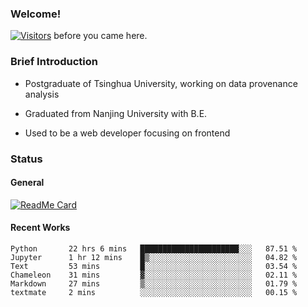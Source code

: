 ### Welcome!

[![Visitors](https://visitor-badge.laobi.icu/badge?page_id=HermitSun.HermitSun)]() before you came here.

### Brief Introduction

- Postgraduate of Tsinghua University, working on data provenance analysis

- Graduated from Nanjing University with B.E.

- Used to be a web developer focusing on frontend

### Status

#### General

[![ReadMe Card](https://github-readme-stats.hermitsun.vercel.app/api?username=HermitSun&count_private=true&show_icons=true)]()

#### Recent Works

<!--START_SECTION:waka-->

```text
Python       22 hrs 6 mins   ██████████████████████░░░   87.51 %
Jupyter      1 hr 12 mins    █▒░░░░░░░░░░░░░░░░░░░░░░░   04.82 %
Text         53 mins         █░░░░░░░░░░░░░░░░░░░░░░░░   03.54 %
Chameleon    31 mins         ▓░░░░░░░░░░░░░░░░░░░░░░░░   02.11 %
Markdown     27 mins         ▒░░░░░░░░░░░░░░░░░░░░░░░░   01.79 %
textmate     2 mins          ░░░░░░░░░░░░░░░░░░░░░░░░░   00.15 %
```

<!--END_SECTION:waka-->
